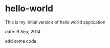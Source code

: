 hello-world
===========

This is my initial version of hello world application

date: 9 Sep, 2014

add some code.
